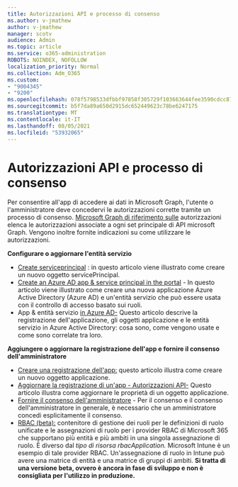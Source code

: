```yaml
---
title: Autorizzazioni API e processo di consenso
ms.author: v-jmathew
author: v-jmathew
manager: scotv
audience: Admin
ms.topic: article
ms.service: o365-administration
ROBOTS: NOINDEX, NOFOLLOW
localization_priority: Normal
ms.collection: Adm_O365
ms.custom:
- "9004345"
- "9200"
ms.openlocfilehash: 078f5798533dfbbf97858f305729f103663644fee3590cdcc877233041adae81
ms.sourcegitcommit: b5f7da89a650d2915dc652449623c78be6247175
ms.translationtype: MT
ms.contentlocale: it-IT
ms.lasthandoff: 08/05/2021
ms.locfileid: "53932065"
---
```

# <a name="api-permissions-and-consent-process"></a>Autorizzazioni API e processo di consenso

Per consentire all'app di accedere ai dati in Microsoft Graph, l'utente o l'amministratore deve concedervi le autorizzazioni corrette tramite un processo di consenso. [Microsoft Graph di riferimento sulle](https://docs.microsoft.com/graph/permissions-reference) autorizzazioni elenca le autorizzazioni associate a ogni set principale di API microsoft Graph. Vengono inoltre fornite indicazioni su come utilizzare le autorizzazioni.

**Configurare o aggiornare l'entità servizio**

- [Create serviceprincipal](https://docs.microsoft.com/graph/api/serviceprincipal-post-serviceprincipals) : in questo articolo viene illustrato come creare un nuovo oggetto servicePrincipal.
- [Create an Azure AD app & service principal in the portal](https://docs.microsoft.com/azure/active-directory/develop/howto-create-service-principal-portal) - In questo articolo viene illustrato come creare una nuova applicazione Azure Active Directory (Azure AD) e un'entità servizio che può essere usata con il controllo di accesso basato sui ruoli.
- App & entità servizio [in Azure AD-](https://docs.microsoft.com/azure/active-directory/develop/app-objects-and-service-principals) Questo articolo descrive la registrazione dell'applicazione, gli oggetti applicazione e le entità servizio in Azure Active Directory: cosa sono, come vengono usate e come sono correlate tra loro.

**Aggiungere o aggiornare la registrazione dell'app e fornire il consenso dell'amministratore**

- [Creare una registrazione dell'app:](https://docs.microsoft.com/graph/api/application-post-applications) questo articolo illustra come creare un nuovo oggetto applicazione.
- [Aggiornare la registrazione di un'app - Autorizzazioni API-](https://docs.microsoft.com/graph/api/application-update) Questo articolo illustra come aggiornare le proprietà di un oggetto applicazione.
- [Fornire il consenso dell'amministratore](https://docs.microsoft.com/graph/security-authorization#grant-permissions-to-an-application) - Per il consenso e il consenso dell'amministratore in generale, è necessario che un amministratore concedi esplicitamente il consenso.
- [RBAC (beta):](https://docs.microsoft.com/graph/api/resources/rbacapplicationmultiple) contenitore di gestione dei ruoli per le definizioni di ruolo unificate e le assegnazioni di ruolo per i provider RBAC di Microsoft 365 che supportano più entità e più ambiti in una singola assegnazione di ruolo. È diverso dal *tipo di risorsa rbacApplication.* Microsoft Intune è un esempio di tale provider RBAC. Un'assegnazione di ruolo in Intune può avere una matrice di entità e una matrice di gruppi di ambiti. **Si tratta di una versione beta, ovvero è ancora in fase di sviluppo e non è consigliata per l'utilizzo in produzione.**
